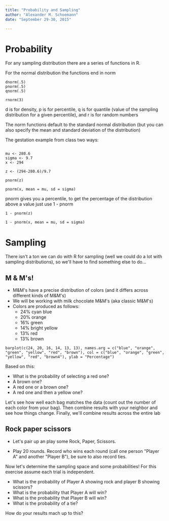 ```yaml
---
title: "Probability and Sampling"
author: "Alexander M. Schoemann"
date: "September 29-30, 2015"

---
```


# Probability

For any sampling distribution there are a series of functions in R.

For the normal distribution the functions end in norm

```{r}
dnorm(.5)
pnorm(.5)
qnorm(.5)

rnorm(3)
```

d is for density, p is for percentile, q is for quantile (value of the sampling distribution for a given percentile), and r is for random numbers

The norm functions default to the standard normal distribution (but you can also specify the mean and standard deviation of the distribution)

The gestation example from class two ways:
```{r}

mu <- 280.6
sigma <- 9.7
x <- 294

z <- (294-280.6)/9.7

pnorm(z)

pnorm(x, mean = mu, sd = sigma)

```

pnorm gives you a percentile, to get the percentage of the distribution above a value just use 1 - pnorm

```{r}
1 - pnorm(z)

1 - pnorm(x, mean = mu, sd = sigma)

```

# Sampling

There isn't a ton we can do with R for sampling (well we could do a lot with sampling distributions), so we'll have to find something else to do...

## M & M's!

- M&M's have a precise distribution of colors (and it differs across different kinds of M&M's)
- We will be working with milk chocolate M&M's (aka classic M&M's)
- Colors are produced as follows:
    - 24% cyan blue
    - 20% orange
    - 16% green
    - 14% bright yellow
    - 13% red
    - 13% brown
    
    
```{r, echo = FALSE}
barplot(c(24, 20, 16, 14, 13, 13), names.arg = c("blue", "orange", "green", "yellow", "red", "brown"), col = c("blue", "orange", "green", "yellow", "red", "brown4"), ylab = "Percentage")
```

Based on this:
- What is the probability of selecting a red one? 
- A brown one? 
- A red one or a brown one?
- A red one and then a yellow one? 

Let's see how well each bag matches the data (count out the number of each color from your bag). Then combine results with your neighbor and see how things change. Finally, we'll combine results across the entire lab

## Rock paper scissors

- Let's pair up an play some Rock, Paper, Scissors.

- Play 20 rounds. Record who wins each round (call one person "Player A" and another "Player B"), be sure to also record ties.

Now let's determine the sampling space and some probabilities! For this exercise assume each trial is independent.

- What is the probability of Player A showing rock and player B showing scissors?
- What is the probability that Player A will win?
- What is the probability that Player B will win?
- What is the probability of a tie?

How do your results mach up to this?



